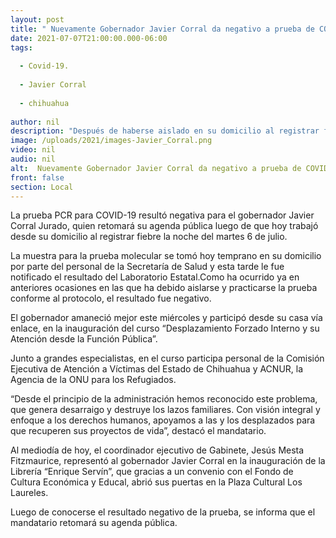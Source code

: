 ```yaml
---
layout: post
title: " Nuevamente Gobernador Javier Corral da negativo a prueba de COVID-19."
date: 2021-07-07T21:00:00.000-06:00
tags:
  
  - Covid-19.
  
  - Javier Corral
  
  - chihuahua
  
author: nil
description: "Después de haberse aislado en su domicilio al registrar fiebre la noche del martes, Laboratorio Estatal notifica resultado de la prueba molecular aplicada hoy; el mandatario estatal retomará su agenda pública."
image: /uploads/2021/images-Javier_Corral.png
video: nil
audio: nil
alt:  Nuevamente Gobernador Javier Corral da negativo a prueba de COVID-19.
front: false
section: Local
---
```


La prueba PCR para COVID-19 resultó negativa para el gobernador Javier Corral Jurado, quien retomará su agenda pública luego de que hoy trabajó desde su domicilio al registrar fiebre la noche del martes 6 de julio.

La muestra para la prueba molecular se tomó hoy temprano en su domicilio por parte del personal de la Secretaría de Salud y esta tarde le fue notificado el resultado del Laboratorio Estatal.Como ha ocurrido ya en anteriores ocasiones en las que ha debido aislarse y practicarse la prueba conforme al protocolo, el resultado fue negativo.

El gobernador amaneció mejor este miércoles y participó desde su casa vía enlace, en la inauguración del curso “Desplazamiento Forzado Interno y su Atención desde la Función Pública”.

Junto a grandes especialistas, en el curso participa personal de  la Comisión Ejecutiva de Atención a Víctimas del Estado de Chihuahua y ACNUR, la Agencia de la ONU para los Refugiados.

“Desde el principio de la administración hemos reconocido este problema, que genera desarraigo y destruye los lazos familiares. Con visión integral y enfoque a los derechos humanos, apoyamos a las y los desplazados para que recuperen sus proyectos de vida”, destacó el mandatario. 

Al mediodía de hoy, el coordinador ejecutivo de Gabinete, Jesús Mesta Fitzmaurice, representó al gobernador Javier Corral en la inauguración de la Librería “Enrique Servín”, que gracias a un convenio con el Fondo de Cultura Económica y Educal, abrió sus puertas en la Plaza Cultural Los Laureles.

Luego de conocerse el resultado negativo de la prueba, se informa que el mandatario retomará su agenda pública.


